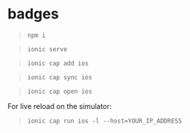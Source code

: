 # badges

> `npm i`

> `ionic serve`

> `ionic cap add ios`

> `ionic cap sync ios`

> `ionic cap open ios`

For live reload on the simulator:

> `ionic cap run ios -l --host=YOUR_IP_ADDRESS`
